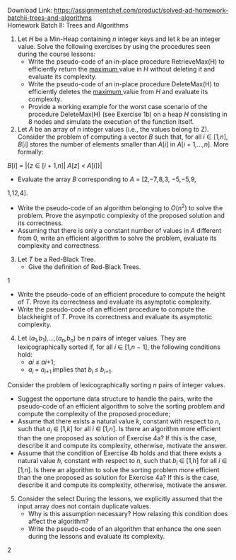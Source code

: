 Download Link: https://assignmentchef.com/product/solved-ad-homework-batchii-trees-and-algorithms
<br>
Homework Batch II: Trees and Algorithms

<ol>

 <li>Let <em>H </em>be a Min-Heap containing <em>n </em>integer keys and let <em>k </em>be an integer value. Solve the following exercises by using the procedures seen during the course lessons:

  <ul>

   <li>Write the pseudo-code of an in-place procedure RetrieveMax(H) to efficiently return the <u>maximum </u>value in <em>H </em>without deleting it and evaluate its complexity.</li>

   <li>Write the pseudo-code of an in-place procedure DeleteMax(H) to efficiently deletes the <u>maximum </u>value from <em>H </em>and evaluate its complexity.</li>

   <li>Provide a working example for the worst case scenario of the procedure DeleteMax(H) (see Exercise 1b) on a heap <em>H </em>consisting in 8 nodes and simulate the execution of the function itself.</li>

  </ul></li>

 <li>Let <em>A </em>be an array of <em>n </em>integer values (i.e., the values belong to Z). Consider the problem of computing a vector <em>B </em>such that, for all <em>i </em>∈ [1<em>,n</em>], <em>B</em>[<em>i</em>] stores the number of elements smaller than <em>A</em>[<em>i</em>] in <em>A</em>[<em>i </em>+ 1<em>,…,n</em>]. More formally:</li>

</ol>

<em>B</em>[<em>i</em>] = |{<em>z </em>∈ [<em>i </em>+ 1<em>,n</em>]| <em>A</em>[<em>z</em>] <em>&lt; A</em>[<em>i</em>]}|

<ul>

 <li>Evaluate the array <em>B </em>corresponding to <em>A </em>= [2<em>,</em>−7<em>,</em>8<em>,</em>3<em>, </em>−5<em>,</em>−5<em>,</em>9<em>,</em></li>

</ul>

1<em>,</em>12<em>,</em>4].

<ul>

 <li>Write the pseudo-code of an algorithm belonging to <em>O</em>(<em>n</em><sup>2</sup>) to solve the problem. Prove the asympotic complexity of the proposed solution and its correctness.</li>

 <li>Assuming that there is only a constant number of values in <em>A </em>different from 0, write an efficient algorithm to solve the problem, evaluate its complexity and correctness.</li>

</ul>

<ol start="3">

 <li>Let <em>T </em>be a Red-Black Tree.

  <ul>

   <li>Give the definition of Red-Black Trees.</li>

  </ul></li>

</ol>

1

<ul>

 <li>Write the pseudo-code of an efficient procedure to compute the height of <em>T</em>. Prove its correctness and evaluate its asymptotic complexity.</li>

 <li>Write the pseudo-code of an efficient procedure to compute the blackheight of <em>T</em>. Prove its correctness and evaluate its asymptotic complexity.</li>

</ul>

<ol start="4">

 <li>Let (<em>a</em><sub>1</sub><em>,b</em><sub>1</sub>)<em>,…,</em>(<em>a<sub>n</sub>,b<sub>n</sub></em>) be <em>n </em>pairs of integer values. They are lexicographically sorted if, for all <em>i </em>∈ [1<em>,n </em>− 1], the following conditions hold:

  <ul>

   <li><em>a</em><em>i </em>≤ <em>a</em><em>i</em>+1;</li>

   <li><em>a<sub>i </sub></em>= <em>a<sub>i</sub></em><sub>+1 </sub>implies that <em>b<sub>i </sub></em>≤ <em>b<sub>i</sub></em><sub>+1</sub>.</li>

  </ul></li>

</ol>

Consider the problem of lexicographically sorting <em>n </em>pairs of integer values.

<ul>

 <li>Suggest the opportune data structure to handle the pairs, write the pseudo-code of an efficient algorithm to solve the sorting problem and compute the complexity of the proposed procedure;</li>

 <li>Assume that there exists a natural value <em>k</em>, constant with respect to <em>n</em>, such that <em>a<sub>i </sub></em>∈ [1<em>,k</em>] for all <em>i </em>∈ [1<em>,n</em>]. Is there an algorithm more efficient than the one proposed as solution of Exercise 4a? If this is the case, describe it and compute its complexity, otherwise, motivate the answer.</li>

 <li>Assume that the condition of Exercise 4b holds and that there exists a natural value <em>h</em>, constant with respect to <em>n</em>, such that <em>b<sub>i </sub></em>∈ [1<em>,h</em>] for all <em>i </em>∈ [1<em>,n</em>]. Is there an algorithm to solve the sorting problem more efficient than the one proposed as solution for Exercise 4a? If this is the case, describe it and compute its complexity, otherwise, motivate the answer.</li>

</ul>

<ol start="5">

 <li>Consider the select During the lessons, we explicitly assumed that the input array does not contain duplicate values.

  <ul>

   <li>Why is this assumption necessary? How relaxing this condition does affect the algorithm?</li>

   <li>Write the pseudo-code of an algorithm that enhance the one seen during the lessons and evaluate its complexity.</li>

  </ul></li>

</ol>

2